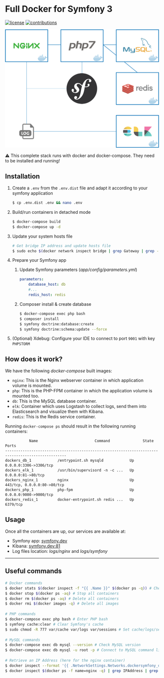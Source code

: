 # Full Docker for Symfony 3

[![license](https://img.shields.io/github/license/mashape/apistatus.svg?style=flat-square)](LICENSE)
[![contributions](https://img.shields.io/badge/contributions-welcome-brightgreen.svg?style=flat-square)](https://github.com/carlosas/full-docker-for-symfony-3/issues)

![](doc/schema.png)

:warning: This complete stack runs with docker and docker-compose. They need to be installed and running!

## Installation

1. Create a `.env` from the `.env.dist` file and adapt it according to your symfony application

    ```sh
    $ cp .env.dist .env && nano .env
    ```

2. Build/run containers in detached mode

    ```sh
    $ docker-compose build
    $ docker-compose up -d
    ```

3. Update your system hosts file

    ```sh
    # Get bridge IP address and update hosts file
    $ sudo echo $(docker network inspect bridge | grep Gateway | grep -o -E '[0-9\.]+') "symfony.dev" >> /etc/hosts
    ```

4. Prepare your Symfony app
    1. Update Symfony parameters (*app/config/parameters.yml*)

        ```yml
        parameters:
            database_host: db
            #...
            redis_host: redis
        ```

    2. Composer install & create database

        ```sh
        $ docker-compose exec php bash
        $ composer install
        $ symfony doctrine:database:create
        $ symfony doctrine:schema:update --force
        ```
5. (Optional) Xdebug: Configure your IDE to connect to port `9001` with key `PHPSTORM`

## How does it work?

We have the following *docker-compose* built images:

* `nginx`: This is the Nginx webserver container in which application volume is mounted.
* `php`: This is the PHP-FPM container in which the application volume is mounted too.
* `db`: This is the MySQL database container.
* `elk`: Container which uses Logstash to collect logs, send them into Elasticsearch and visualize them with Kibana.
* `redis`: This is the Redis service container.

Running `docker-compose ps` should result in the following running containers:

```
           Name                          Command               State              Ports
--------------------------------------------------------------------------------------------------
dockers_db_1            /entrypoint.sh mysqld            Up      0.0.0.0:3306->3306/tcp
dockers_elk_1           /usr/bin/supervisord -n -c ...   Up      0.0.0.0:81->80/tcp
dockers_nginx_1         nginx                            Up      443/tcp, 0.0.0.0:80->80/tcp
dockers_php_1           php-fpm                          Up      0.0.0.0:9000->9000/tcp
dockers_redis_1         docker-entrypoint.sh redis ...   Up      6379/tcp
```

## Usage

Once all the containers are up, our services are available at:

* Symfony app: [symfony.dev](http://symfony.dev)
* Kibana: [symfony.dev:81](http://symfony.dev:81)
* Log files location: *logs/nginx* and *logs/symfony*

---

## Useful commands

```sh
# Docker commands
$ docker stats $(docker inspect -f "{{ .Name }}" $(docker ps -q)) # Check CPU consumption
$ docker stop $(docker ps -aq) # Stop all containers
$ docker rm $(docker ps -aq) # Delete all containers
$ docker rmi $(docker images -q) # Delete all images

# PHP commands
$ docker-compose exec php bash # Enter PHP bash
$ symfony cache:clear # Clear Symfony's cache
$ sudo chmod -R 777 var/cache var/logs var/sessions # Set cache/logs/sessions permissions

# MySQL commands
$ docker-compose exec db mysql --version # Check MySQL version
$ docker-compose exec db mysql -u root -p # Connect to MySQL command line

# Retrieve an IP Address (here for the nginx container)
$ docker inspect --format '{{ .NetworkSettings.Networks.dockersymfony_default.IPAddress }}' $(docker ps -f name=nginx -q)
$ docker inspect $(docker ps -f name=nginx -q) | grep IPAddress | grep -o -E '[0-9\.]+'
```
